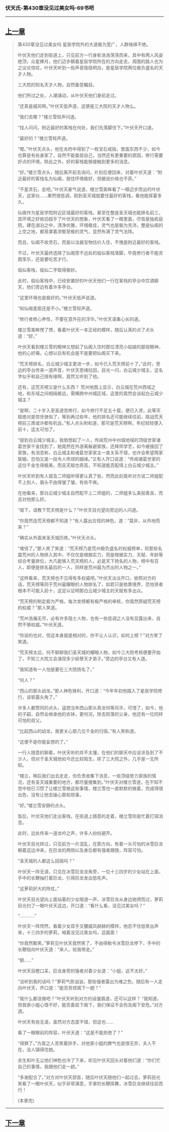 ### 伏天氏-第430章没见过美女吗-69书吧

--------
[上一章](./98feb5824f1f46b643944f0f941683da.md)
--------


>
>
>
>第430章没见过美女吗
>星辰学院外的大道极为宽广，人群络绎不绝。
>
>叶伏天他们走到街道上，只见前方一行身影浩浩荡荡而来，其中有两人风姿绝顶，众星捧月，他们迈步朝着星辰学院所在的方向走去，周围的路人也为之议论惊叹，叶伏天听到一些声音隐隐明白，是星辰学院两位极负盛名的天才人物。
>
>三大院的知名天才人物，自然备受瞩目。
>
>他们所过之处，人潮涌动，从叶伏天他们身前走过。
>
>“还真是威风啊。”叶伏天低声道，这便是三大院的天才人物么。
>
>“我们去哪？”楼兰雪轻声问道。
>
>“找人问问，附近最好的客栈在何处，我们先落脚住下。”叶伏天开口道。
>
>“最好的？”楼兰雪轻声道。
>
>“嗯。”叶伏天点头，他在龙府中得到了一枚宝石戒指，里面东西不少，如今也算是有些身家了，自然不能委屈自己，当然还有更重要的原因，修行需要好点的环境，除此之外，好的客栈能够接触到更多的消息。
>
>“好。”楼兰雪点头，随后离开前去询问，片刻后便回来，对着叶伏天道：“附近最好的客栈名为仙阁，居住环境极好，但据说价格也不菲。”
>
>“不差灵石，走吧。”叶伏天豪气说道，楼兰雪美眸看了一眼迈步而出的叶伏天，这家伙……果然很低调，刚到圣天城就要住最好的客栈，看他能挥霍多久。
>
>仙阁作为星辰学院附近区域最好的客栈，甚至在整座圣天城也能排名前三，其环境之好依旧超乎了叶伏天的想象，叶伏天看了一眼里面，尽皆是独栋庭院，建在湖泊之中，清净优雅，环境极佳，灵气也是极为充沛，整座仙阁的上空之地，都笼罩着浓郁至极的灵气，显然布满了灵气法阵。
>
>而且，仙阁不收灵石，而是以法器宝物估价入住，不愧是附近最好的客栈。
>
>不过，叶伏天最终选择了仙阁旁不远处的临仙客栈落脚，毕竟修行者不能贪图享乐，还是要吃苦才行。
>
>临仙客栈，临仙二字取得极妙。
>
>此时，临仙客栈中，已经安置好的叶伏天他们一行在客栈的亭台中饮酒聊天，他们旁边有着许多亭台。
>
>“这里环境也是极好的。”叶伏天低声说道。
>
>“和仙阁差距还是不小。”楼兰雪轻声道。
>
>“修行者修心养性，不要在意外在的浮华。”叶伏天语重心长的道。
>
>楼兰雪美眸愣了愣，看着叶伏天一本正经的模样，随后认真的点了点头道：“好。”
>
>叶伏天看到楼兰雪的眼神又想起了仙阁入住时那位漂亮小姑娘的鄙视眼神，他的心好痛，心想以后有机会是不是要把仙阁买下来。
>
>“荒天榜排名，白云城少城主更进一步，如今已入荒天榜前十了。”此时，旁边的亭台传来一道声音，叶伏天思绪拉回，目光一闪，白云城少城主，这名字似乎和自己很有缘啊，竟然又听到了他。
>
>还有，这荒天榜又是什么东西？
>荒州地图上显示，白云城在荒州西域之地，和东域之间相隔极远，需横跨中州城区域，这里的竟然会谈起白云城少城主？
>
>“是啊，二十岁入至圣道宫修行，如今修行不足五十载，便已入贤，此等天赋绝对是惊世骇俗了，等到再过些年，他的排名还可能继续往前，挑战荒天榜前三席或许都有机会。”有人点头附和道，那可是荒天榜啊，年纪轻轻便入前十，这太可怕了。
>
>“提到白云城少城主，我倒想起了一人，传闻荒州中州城地域的顶级世家诸葛世家千金找到了，她竟然在外游离躲避家族，还拜师学艺，如今被接回了家族，有消息称，白云城主和诸葛世家家主一直关系不错，也许会希望两家联姻，恐怕又是一段令人传颂的姻缘。”又有人开口说道：“传闻诸葛世家的这位千金生得极美，而且天赋也奇高，不知道能否配得上白云城少城主。”
>
>叶伏天听到有人提及二师姐听得更认真了些，然而此刻竟听对方说二师姐配不上别人，眉头不由得皱了皱，有些不爽。
>
>在他看来，那白云城少城主自然配不上二师姐的，二师姐多么美丽善良，而且对他那么好。
>
>“阁下，请教下荒天榜是什么？”叶伏天目光望向旁边的人问道。
>
>“你竟然连荒天榜都不知道？”有人露出古怪的神色，道：“莫非，从外地而来？”
>
>“确实从外面来圣天城历练。”叶伏天点头。
>
>“难怪了。”那人笑了笑道：“荒天榜乃是荒州极负盛名的权威榜单，将那些名震荒州的人物排入其中，不仅仅是根据实力，而是根据实力、天赋、年龄等综合考量排位，大凡能够入荒天榜的人，必是天下扬名的人物，榜中有百人，即便是排名最后的一人，同样是荒州最为杰出的人物之一。”
>
>“这样看来，荒天榜也不见得有多权威吧。”叶伏天淡淡开口，依照对方的话，荒天榜等同于荒州最耀眼的人物排名了，如若只是依靠境界，恐怕贤者根本不可能入前十，这足以证明那白云城少城主的天赋有多出众。
>
>“荒天榜的制定极为严格，每次发榜都有极严格的审核，你竟然质疑荒天榜的权威？”那人笑道。
>
>“荒州浩瀚无尽，必有许多隐士人物，也有一些低调之人没有显露出来，自然不够权威。”叶伏天道。
>
>“你说的也对，但这本身就是相对的，你不让人认识，如何上榜？”对方笑了笑道。
>
>“荒天榜太远，何不聊聊我们圣天城的耀眼人物，如今三大院考核便要开始了，不知三大院又会涌现多少妖孽天才弟子。”旁边的亭台又有人道。
>
>“我知道有一人怕是要在三大院扬名了。”
>
>“何人？”
>
>“西山的那头幼龙。”那人神色锋利，开口道：“今年年初他踏入了星辰学院修行，该崭露头角了。”
>
>许多人都赞同的点头，遥想当年西山那头真龙何等风华，可惜了，如今，他的子嗣，自然会继承他的衣钵，更何况，除去陨落的父亲，他还有一位同样可怕的叔父。
>
>“比起西山的幼龙，我更关心那几位千金的归宿。”有人笑称道。
>
>“这便不是你能妄想的了。”
>
>一行人随意的聊着，叶伏天听的并不太懂，在他们的聊天中应该涉及到了不少人，但对于圣天城他如今还比较陌生，除了三大院之外，几乎是一无所知。
>
>“楼兰，稍后我们出去走走，你负责收集下消息，一些顶级势力家族的情况，还有圣天城重要的地方，都尽量搜集到。”叶伏天对楼兰雪道，在不知不觉中他已习惯了让楼兰雪做这些事情，楼兰雪也一直默默的做着，完成得很出色，没有让他去操心那些琐事。
>
>“好。”楼兰雪安静的点头。
>
>饭后，叶伏天他们走出客栈，在街道上随意的走着，楼兰雪则是忙着打探消息。
>
>此时，远处传来一道龙吟之声，许多人纷纷避开。
>
>叶伏天目光转过，只见前方一片混乱，在那方向，有着一头可怕的冰雪巨龙朝着这边冲来，在巨龙的两侧以及身后都有强者跟随，阵容可怕。
>
>“圣天城的人都这么招摇吗？”
>
>叶伏天一阵无语，只见在冰雪巨龙龙角旁，一位十三四岁的少女站在上面，手中的长鞭抽打着巨龙，引得巨龙发出低吼声。
>
>“这萝莉好大的阵仗。”
>
>叶伏天目光望向上面站着的少女暗道一声，冰雪巨龙从身边驰骋而过，萝莉目光扫了一眼叶伏天这边，开口道：“看什么看，没见过美女吗？”
>
>“…………”
>
>叶伏天一阵愕然，看着少女双手叉腰威风赫赫的模样，他忍不住低笑出声来，十三四岁的萝莉，喊着没见过美女吗，这画面！
>
>“你竟然敢笑。”萝莉见叶伏天竟然笑了，不由得勒令冰雪巨龙停下，手中的长鞭指向叶伏天道：“来人，给我带走。”
>
>“额……”
>
>叶伏天目瞪口呆，巨龙身旁的强者对着少女道：“小姐，这不太好。”
>
>“没听到我的话吗？”萝莉气势汹汹，那些强者露出为难之色，随后有一人走向叶伏天，开口道：“能否劳烦阁下一趟？”
>
>“我什么都没做吧？”叶伏天听到对方的话皱眉道，还可以这样？
>“我知道，但我家小姐心情不好，能否委屈下阁下，我们保证不会伤及阁下安危。”对方道。
>
>叶伏天有些无语，虽然对方态度不错，但这也……
>
>看了一眼眼前的阵容，叶伏天道：“这是不能拒绝了？”
>
>“得罪了。”为首之人苦笑着拱手，对他家小姐的脾气也是很无奈，夫人不在，没人镇得住她。
>
>余生和叶无尘他们神色也冷了下来，却见叶伏天回头对着他们道：“你们忙自己的事情，我跟他们走一趟。”
>
>“多谢配合了。”对方对叶伏天颔首，随后叶伏天随他们一起过去，萝莉目光笑看了一眼叶伏天，似乎非常满意，手掌的长鞭挥舞，冰雪巨龙继续往前而行！
>
>(本章完)
>
>

--------
[下一章](./0e72d489470fb480323c21e44f6a7b6e.md)
--------
